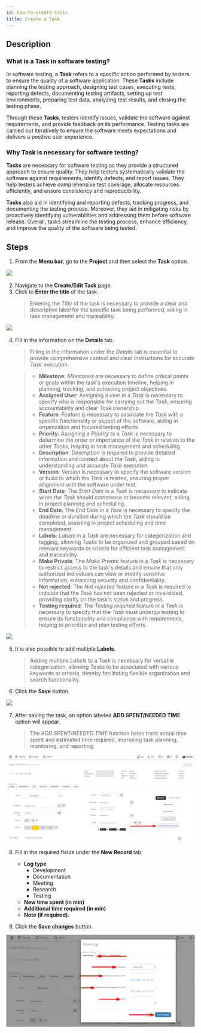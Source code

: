 ```yaml
---
id: how-to-create-tasks
title: Create a Task
---
```


## Description

### What is a Task in software testing?

In software testing, a **Task** refers to a specific action performed by testers to ensure the quality of a software application. These **Tasks** include planning the testing approach, designing test cases, executing tests, reporting defects, documenting testing artifacts, setting up test environments, preparing test data, analyzing test results, and closing the testing phase.  

Through these **Tasks**, testers identify issues, validate the software against requirements, and provide feedback on its performance. Testing tasks are carried out iteratively to ensure the software meets expectations and delivers a positive user experience. 

### Why Task is necessary for software testing?

**Tasks** are necessary for software testing as they provide a structured approach to ensure quality. They help testers systematically validate the software against requirements, identify defects, and report issues. They help testers achieve comprehensive test coverage, allocate resources efficiently, and ensure consistency and reproducibility.  

**Tasks** also aid in identifying and reporting defects, tracking progress, and documenting the testing process. Moreover, they aid in mitigating risks by proactively identifying vulnerabilities and addressing them before software release. Overall, tasks streamline the testing process, enhance efficiency, and improve the quality of the software being tested.  

## Steps

1. From the **Menu bar**, go to the **Project** and then select the **Task** option.

![](/img/how-tos/how-to-create-tasks/task-option.png)

2. Navigate to the **Create/Edit Task** page.
3. Click to **Enter the title** of the task.
   > Entering the *Title* of the task is necessary to provide a clear and descriptive label for the specific task being performed, aiding in task management and traceability.

![](/img/how-tos/how-to-create-tasks/enter-task.png)

4. Fill in the information on the **Details** tab.
   > Filling in the information under the *Details* tab is essential to provide comprehensive context and clear instructions for accurate *Task* execution.

    > * **Milestone**: *Milestones* are necessary to define critical points or goals within the task's execution timeline, helping in planning, tracking, and achieving project objectives.  
    > * **Assigned User**: Assigning a user in a *Task* is necessary to specify who is responsible for carrying out the *Task*, ensuring accountability and clear *Task* ownership.  
    > * **Feature**: *Feature* is necessary to associate the *Task* with a specific functionality or aspect of the software, aiding in organization and focused testing efforts.  
    > * **Priority**: Assigning a *Priority* to a *Task* is necessary to determine the order or importance of the *Task* in relation to the other *Tasks*, helping in task management and scheduling.  
    > * **Description**: *Description* is required to provide detailed information and context about the *Task*, aiding in understanding and accurate *Task* execution.  
    > * **Version**: *Version* is necessary to specify the software version or build to which the *Task* is related, ensuring proper allignment with the software under test.  
    >* **Start Date**: The *Start Date* in a *Task* is necessary to indicate when the *Task* should commence or become relevant, aiding in project planning and scheduling.  
    >* **End Date**: The *End Date* in a *Task* is necessary to specify the deadline or duration during which the *Task* should be completed, assisting in project scheduling and time management.  
    >* **Labels**: *Labels* in a *Task* are necessary for categorization and tagging, allowing *Tasks* to be organized and grouped based on relevant keywords or criteria for efficient task management and traceability.  
    >* **Make Private**: The *Make Private* feature in a *Task* is necessary to restrict access to the task's details and ensure that only authorized individuals can view or modify sensitive information, enhancing security and confidentiality.  
    >* **Not rejected**: The *Not rejected* feature in a *Task* is required to indicate that the *Task* has not been rejected or invalidated, providing clarity on the task's status and progress.  
    >* **Testing required**: The *Testing required* feature in a *Task* is necessary to specify that the *Task* must undergo testing to ensure its functionality and compliance with requirements, helping to prioritize and plan testing efforts.

![](/img/how-tos/how-to-create-tasks/task-details.png)

5. It is also possible to add multiple **Labels**.
   > Adding multiple *Labels* to a *Task* is necessary for versatile categorization, allowing *Tasks* to be associated with various keywords or criteria, thereby facilitating flexible organization and search functionality.
6. Click the **Save** button.

![](/img/how-tos/how-to-create-tasks/save-task.png)

7. After saving the task, an option labeled **ADD SPENT/NEEDED TIME** option will appear.
   > The *ADD SPENT/NEEDED TIME* function helps track actual time spent and estimated time required, improving task planning, monitoring, and reporting.

![](/img/how-tos/how-to-create-tasks/add-spent.png)

8. Fill in the required fields under the **New Record** tab:
   - **Log type**
     - Development
     - Documentation
     - Meeting
     - Research
     - Testing
   - **New time spent (in min)**
   - **Additional time required (in min)**
   - **Note (if required)**.

9. Click the **Save changes** button.

![](/img/how-tos/how-to-create-tasks/new-record.png)


